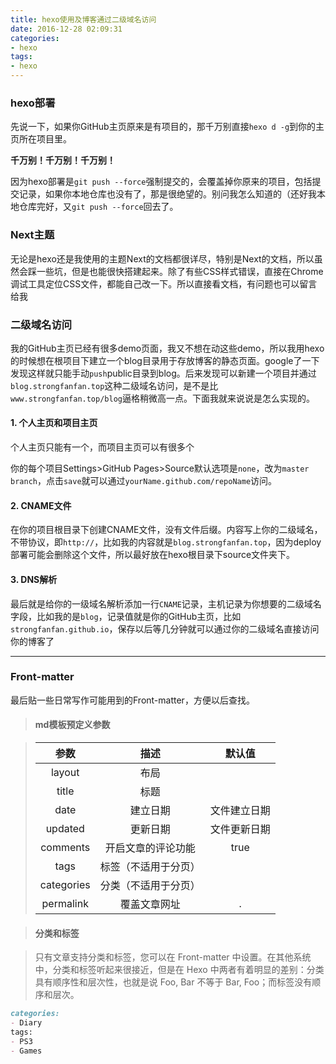 ```yaml
---
title: hexo使用及博客通过二级域名访问
date: 2016-12-28 02:09:31
categories:
- hexo
tags: 
- hexo 
---
```

### hexo部署
先说一下，如果你GitHub主页原来是有项目的，那千万别直接`hexo d -g`到你的主页所在项目里。

**千万别！千万别！千万别！**

因为hexo部署是`git push --force`强制提交的，会覆盖掉你原来的项目，包括提交记录，如果你本地仓库也没有了，那是很绝望的。别问我怎么知道的（还好我本地仓库完好，又`git push --force`回去了。

### Next主题
无论是hexo还是我使用的主题Next的文档都很详尽，特别是Next的文档，所以虽然会踩一些坑，但是也能很快搭建起来。除了有些CSS样式错误，直接在Chrome调试工具定位CSS文件，都能自己改一下。所以直接看文档，有问题也可以留言给我
### 二级域名访问
我的GitHub主页已经有很多demo页面，我又不想在动这些demo，所以我用hexo的时候想在根项目下建立一个blog目录用于存放博客的静态页面。google了一下发现这样就只能手动`push`public目录到blog。后来发现可以新建一个项目并通过`blog.strongfanfan.top`这种二级域名访问，是不是比`www.strongfanfan.top/blog`逼格稍微高一点。下面我就来说说是怎么实现的。
#### 1. 个人主页和项目主页

个人主页只能有一个，而项目主页可以有很多个

你的每个项目Settings\>GitHub Pages\>Source默认选项是`none`，改为`master branch`，点击`save`就可以通过`yourName.github.com/repoName`访问。
#### 2. CNAME文件
   
   在你的项目根目录下创建CNAME文件，没有文件后缀。内容写上你的二级域名，不带协议，即`http://`，比如我的内容就是`blog.strongfanfan.top`，因为deploy部署可能会删除这个文件，所以最好放在hexo根目录下source文件夹下。
 #### 3. DNS解析
   
   最后就是给你的一级域名解析添加一行`CNAME`记录，主机记录为你想要的二级域名字段，比如我的是`blog`，记录值就是你的GitHub主页，比如`strongfanfan.github.io`，保存以后等几分钟就可以通过你的二级域名直接访问你的博客了

---------------------------------------------------
  
### Front-matter
最后贴一些日常写作可能用到的Front-matter，方便以后查找。
> #### md模板预定义参数

> |参数|描述|默认值|
>|:---:|:---:|:---:|
>|  layout|	布局||	
>|title|	标题||	
>|date|	建立日期|	文件建立日期
>|updated	|更新日期	|文件更新日期
>|comments|	开启文章的评论功能|	true
>|tags|	标签（不适用于分页）||	
>|categories|	分类（不适用于分页）||	
>|permalink|	覆盖文章网址| .|	

>  #### 分类和标签

 >只有文章支持分类和标签，您可以在 Front-matter 中设置。在其他系统中，分类和标签听起来很接近，但是在 Hexo 中两者有着明显的差别：分类具有顺序性和层次性，也就是说 Foo, Bar 不等于 Bar, Foo；而标签没有顺序和层次。
```md
categories:
- Diary
tags:
- PS3
- Games
```
